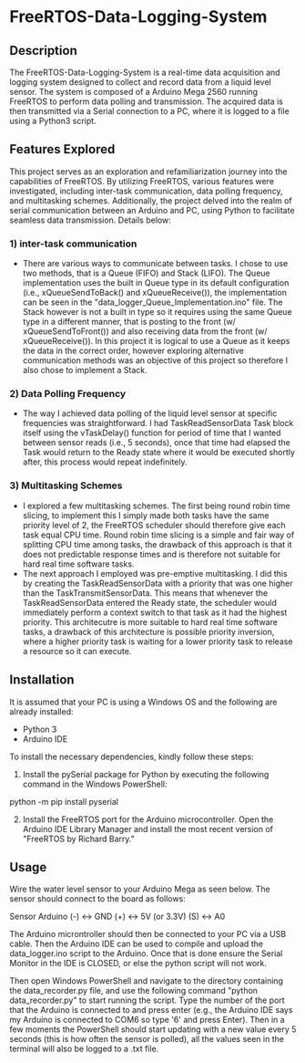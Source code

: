 # FreeRTOS-Data-Logging-System

## Description
The FreeRTOS-Data-Logging-System  is a real-time data acquisition and logging system designed to collect and record data from a liquid level sensor. The system is composed of a Arduino Mega 2560 running FreeRTOS to perform data polling and transmission. The acquired data is then transmitted via a Serial connection to a PC, where it is logged to a file using a Python3 script.

## Features Explored
This project serves as an exploration and refamiliarization journey into the capabilities of FreeRTOS. By utilizing FreeRTOS, various features were investigated, including inter-task communication, data polling frequency, and multitasking schemes. Additionally, the project delved into the realm of serial communication between an Arduino and PC, using Python to facilitate seamless data transmission. Details below:

### 1) inter-task communication
- There are various ways to communicate between tasks. I chose to use two methods, that is a Queue (FIFO) and Stack (LIFO). The Queue implementation uses the built in Queue type in its default configuration (i.e., xQueueSendToBack() and xQueueReceive()), the implementation can be seen in the "data_logger_Queue_Implementation.ino" file. The Stack however is not a built in type so it requires using the same Queue type in a different manner, that is posting to the front (w/ xQueueSendToFront()) and also receiving data from the front (w/ xQueueReceive()). In this project it is logical to use a Queue as it keeps the data in the correct order, however exploring alternative communication methods was an objective of this project so therefore I also chose to implement a Stack.

### 2) Data Polling Frequency
- The way I achieved data polling of the liquid level sensor at specific frequencies was straightforward. I had TaskReadSensorData Task block itself using the vTaskDelay() function for period of time that I wanted between sensor reads (i.e., 5 seconds), once that time had elapsed the Task would return to the Ready state where it would be executed shortly after, this process would repeat indefinitely.

### 3) Multitasking Schemes
- I explored a few multitasking schemes. The first being round robin time slicing, to implement this I simply made both tasks have the same priority level of 2, the FreeRTOS scheduler should therefore give each task equal CPU time. Round robin time slicing is a simple and fair way of splitting CPU time among tasks, the drawback of this approach is that it does not predictable response times and is therefore not suitable for hard real time software tasks.
- The next approach I employed was pre-emptive multitasking. I did this by creating the TaskReadSensorData with a priority that was one higher than the TaskTransmitSensorData. This means that whenever the TaskReadSensorData entered the Ready state, the scheduler would immediately perform a context switch to that task as it had the highest priority. This architecutre is more suitable to hard real time software tasks, a drawback of this architecture is possible priority inversion, where a higher priority task is waiting for a lower priority task to release a resource so it can execute.

## Installation

It is assumed that your PC is using a Windows OS and the following are already installed:
- Python 3
- Arduino IDE

To install the necessary dependencies, kindly follow these steps:

1. Install the pySerial package for Python by executing the following command in the Windows PowerShell:

python -m pip install pyserial

2. Install the FreeRTOS port for the Arduino microcontroller. Open the Arduino IDE Library Manager and install the most recent version of "FreeRTOS by Richard Barry."

## Usage

Wire the water level sensor to your Arduino Mega as seen below. The sensor should connect to the board as follows:

Sensor       Arduino
 (-)    <->    GND
 (+)    <->     5V (or 3.3V)
 (S)    <->     A0

The Arduino microntroller should then be connected to your PC via a USB cable. Then the Arduino IDE can be used to compile and upload the data_logger.ino script to the Arduino. Once that is done ensure the Serial Monitor in the IDE is CLOSED, or else the python script will not work.

Then open Windows PowerShell and navigate to the directory containing the data_recorder.py file, and use the following command "python data_recorder.py" to start running the script. Type the number of the port that the Arduino is connected to and press enter (e.g., the Arduino IDE says my Arduino is connected to COM6 so type '6' and press Enter). Then in a few moments the PowerShell should start updating with a new value every 5 seconds (this is how often the sensor is polled), all the values seen in the terminal will also be logged to a .txt file.

  

